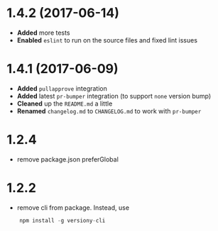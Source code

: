 # 1.4.2 (2017-06-14)
* **Added** more tests
* **Enabled** `eslint` to run on the source files and fixed lint issues


# 1.4.1 (2017-06-09)
* **Added** `pullapprove` integration
* **Added** latest `pr-bumper` integration (to support `none` version bump)
* **Cleaned** up the `README.md` a little
* **Renamed** `changelog.md` to `CHANGELOG.md` to work with `pr-bumper`

# 1.2.4

 - remove package.json preferGlobal

# 1.2.2

 - remove cli from package. Instead, use

```js
    npm install -g versiony-cli
```
